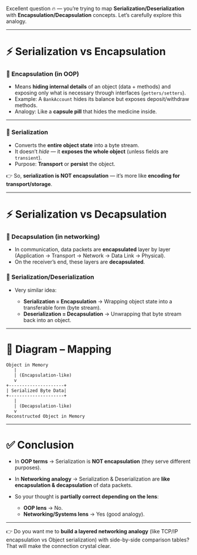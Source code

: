 Excellent question 🔥 — you’re trying to map **Serialization/Deserialization** with **Encapsulation/Decapsulation** concepts. Let’s carefully explore this analogy.

---

# ⚡ Serialization vs Encapsulation

### 🔹 Encapsulation (in OOP)

* Means **hiding internal details** of an object (data + methods) and exposing only what is necessary through interfaces (`getters/setters`).
* Example: A `BankAccount` hides its balance but exposes deposit/withdraw methods.
* Analogy: Like a **capsule pill** that hides the medicine inside.

---

### 🔹 Serialization

* Converts the **entire object state** into a byte stream.
* It doesn’t *hide* — it **exposes the whole object** (unless fields are `transient`).
* Purpose: **Transport** or **persist** the object.

👉 So, **serialization is NOT encapsulation** — it’s more like **encoding for transport/storage**.

---

# ⚡ Serialization vs Decapsulation

### 🔹 Decapsulation (in networking)

* In communication, data packets are **encapsulated** layer by layer (Application → Transport → Network → Data Link → Physical).
* On the receiver’s end, these layers are **decapsulated**.

### 🔹 Serialization/Deserialization

* Very similar idea:

  * **Serialization = Encapsulation** → Wrapping object state into a transferable form (byte stream).
  * **Deserialization = Decapsulation** → Unwrapping that byte stream back into an object.

---

# 📝 Diagram – Mapping

```
Object in Memory
   |
   | (Encapsulation-like)
   v
+---------------------+
| Serialized Byte Data|
+---------------------+
   |
   | (Decapsulation-like)
   v
Reconstructed Object in Memory
```

---

# ✅ Conclusion

* In **OOP terms** → Serialization is **NOT encapsulation** (they serve different purposes).
* In **Networking analogy** → Serialization & Deserialization are **like encapsulation & decapsulation** of data packets.
* So your thought is **partially correct depending on the lens**:

  * **OOP lens** → No.
  * **Networking/Systems lens** → Yes (good analogy).

---

👉 Do you want me to **build a layered networking analogy** (like TCP/IP encapsulation vs Object serialization) with side-by-side comparison tables? That will make the connection crystal clear.
